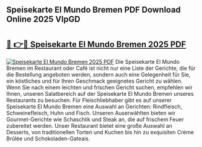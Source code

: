 ## Speisekarte El Mundo Bremen PDF Download Online 2025 VlpGD

# <h2><a href="http://gc8aaw7.nevu.top/?p=Speisekarte+El+Mundo+Bremen">🔗 👉🔴 Speisekarte El Mundo Bremen 2025 PDF</a></h2>

[![Speisekarte El Mundo Bremen 2025 PDF](https://i.imgur.com/dBaPXMq.png)](http://gc8aaw7.nevu.top/?p=Speisekarte+El+Mundo+Bremen)
Die Speisekarte El Mundo Bremen im Restaurant oder Café ist nicht nur eine Liste der Gerichte, die für die Bestellung angeboten werden, sondern auch eine Gelegenheit für Sie, ein köstliches und für Ihren Geschmack geeignetes Gericht zu wählen. Wenn Sie nach einem leichten und frischen Gericht suchen, empfehlen wir Ihnen, unseren Salatbereich auf der Speisekarte El Mundo Bremen unseres Restaurants zu besuchen. Für Fleischliebhaber gibt es auf unserer Speisekarte El Mundo Bremen eine Auswahl an Gerichten: Rindfleisch, Schweinefleisch, Huhn und Fisch. Unseren Auserwählten bieten wir Gourmet-Gerichte wie Schaschlik und Steak an, die auf frischem Feuer zubereitet werden. Unser Restaurant bietet eine große Auswahl an Desserts, von traditionellen Torten und Kuchen bis hin zu exquisiten Crème Brûlée und Schokoladen-Gateais.
